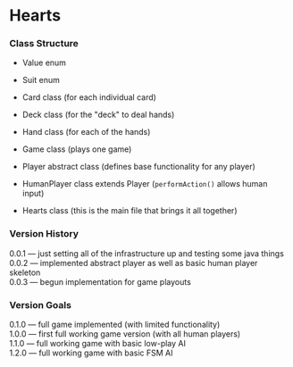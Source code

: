 # Hearts

### Class Structure
- Value enum  
- Suit enum  
- Card class (for each individual card)  
- Deck class (for the "deck" to deal hands)  
- Hand class (for each of the hands)  
- Game class (plays one game)
- Player abstract class (defines base functionality for any player)  

- HumanPlayer class extends Player (`performAction()` allows human input)  

- Hearts class (this is the main file that brings it all together)  

### Version History

0.0.1 &mdash; just setting all of the infrastructure up and testing some java things  
0.0.2 &mdash; implemented abstract player as well as basic human player skeleton  
0.0.3 &mdash; begun implementation for game playouts  

### Version Goals

0.1.0 &mdash; full game implemented (with limited functionality)  
1.0.0 &mdash; first full working game version (with all human players)  
1.1.0 &mdash; full working game with basic low-play AI  
1.2.0 &mdash; full working game with basic FSM AI